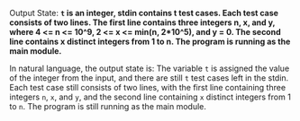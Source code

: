 Output State: **`t` is an integer, stdin contains t test cases. Each test case consists of two lines. The first line contains three integers n, x, and y, where 4 <= n <= 10^9, 2 <= x <= min(n, 2*10^5), and y = 0. The second line contains x distinct integers from 1 to n. The program is running as the main module.**

In natural language, the output state is: The variable `t` is assigned the value of the integer from the input, and there are still `t` test cases left in the stdin. Each test case still consists of two lines, with the first line containing three integers `n`, `x`, and `y`, and the second line containing `x` distinct integers from 1 to `n`. The program is still running as the main module.